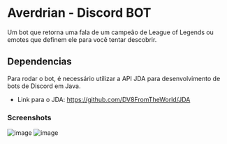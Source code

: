 # Averdrian - Discord BOT

Um bot que retorna uma fala de um campeão de League of Legends ou emotes que definem ele para você tentar descobrir.

## Dependencias

Para rodar o bot, é necessário utilizar a API JDA para desenvolvimento de bots de Discord em Java.
- Link para o JDA: https://github.com/DV8FromTheWorld/JDA

### Screenshots
![image](https://user-images.githubusercontent.com/64261696/218610837-ae9e1305-1fe1-45f6-8dfb-e5b521f05793.png)
![image](https://user-images.githubusercontent.com/64261696/218610698-391c7d2c-c790-45c2-8c5b-28799f93f9de.png)
